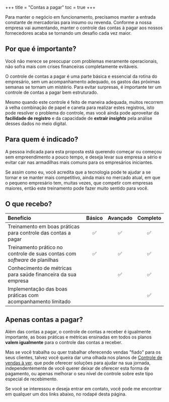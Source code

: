 +++
title = "Contas a pagar"
toc = true
+++

Para manter o negócio em funcionamento, precisamos manter a entrada constante de
mercadorias para insumo ou revenda. Conforme a nossa empresa vai aumentando, manter o
controle das contas à pagar aos nossos fornecedores acaba se tornando um desafio cada
vez maior.

<!--more-->

## Por que é importante?

Você não merece se preocupar com problemas meramente operacionais, não sofra mais com
crises financeiras completamente evitáveis.

O controle de contas a pagar é uma parte básica e essencial da rotina do empresário, sem
um acompanhamento adequado, os gastos das próximas semanas se tornam um mistério. Para
evitar surpresas, é importante ter um controle de contas a pagar bem estruturado.

Mesmo quando este controle é feito de maneira adequada, muitos recorrem à velha
combinação de papel e caneta para realizar estes registros, isto pode resolver o
problema do controle, mas você ainda pode aproveitar da **facilidade de registro** e da
capacidade de **extrair _insights_** pela análise desses dados no meio digital.

## Para quem é indicado?

A pessoa indicada para esta proposta está querendo começar ou começou sem empreendimento
a pouco tempo, e deseja levar sua empresa a sério e evitar cair nas armadilhas mais
comuns para os empresários iniciantes.

Se assim como eu, você acredita que a tecnologia pode te ajudar a se tornar e se manter
mais competitivo, ainda mais no mercado atual, em que o pequeno empresário tem, muitas
vezes, que competir com empresas maiores, então este treinamento pode fazer muito sentido
para você.

## O que recebo?

| Benefício                                                                  | Básico | Avançado | Completo |
| :---                                                                       | :----: | :------: | :------: |
| Treinamento em boas práticas para controle das contas a pagar              |   ✅   |    ✅    |    ✅    |
| Treinamento prático no controle de suas contas com _software_ de planilhas |   ✅   |    ✅    |    ✅    |
| Conhecimento de métricas para saúde financeira da sua empresa              |        |    ✅    |    ✅    |
| Implementação das boas práticas com acompanhamento limitado                |        |          |    ✅    |

## Apenas contas a pagar?

Além das contas a pagar, o controle de contas a receber é igualmente importante, as boas
práticas e métricas ensinadas em todos os planos **valem igualmente** para o controle das
contas a receber.

Mas se você trabalha ou quer trabalhar oferecendo vendas "fiado" para os seus clientes,
talvez você queira dar uma olhada nos planos de [Controle de vendas à ver](./cashd). que
pode oferecer soluções para ajudar na sua jornada, independentemente de você querer
deixar de oferecer esta forma de pagamento, ou apenas melhorar o seu nível de controle
sobre este tipo especial de recebimento.

Se você se interessou e deseja entrar em contato, você pode me encontrar em qualquer um
dos links abaixo, no rodapé desta página.

